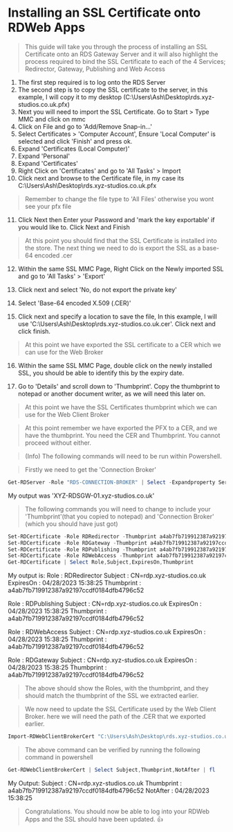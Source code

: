 # Installing an SSL Certificate onto RDWeb Apps
> This guide will take you through the process of installing an SSL Certificate onto an RDS Gateway Server and it will also highlight the process required to bind the SSL Certificate to each of the 4 Services; Redirector, Gateway, Publishing and Web Access

1. The first step required is to log onto the RDS Server
2. The second step is to copy the SSL certificate to the server, in this example, I will copy it to my desktop (C:\Users\Ash\Desktop\rds.xyz-studios.co.uk.pfx)
3. Next you will need to import the SSL Certificate. Go to Start > Type MMC and click on mmc
4. Click on File and go to 'Add/Remove Snap-in...'
5. Select Certificates > 'Computer Account', Ensure 'Local Computer' is selected and click 'Finish' and press ok.
6. Expand 'Certificates (Local Computer)'
7. Expand 'Personal'
8. Expand 'Certificates'
9. Right Click on 'Certificates' and go to 'All Tasks' > Import
10. Click next and browse to the Certificate file, in my case its C:\Users\Ash\Desktop\rds.xyz-studios.co.uk.pfx
> Remember to change the file type to 'All Files' otherwise you wont see your pfx file
11. Click Next then Enter your Password and 'mark the key exportable' if you would like to. Click Next and Finish

> At this point you should find that the SSL Certificate is installed into the store. The next thing we need to do is export the SSL as a base-64 encoded .cer 

12. Within the same SSL MMC Page, Right Click on the Newly imported SSL and go to 'All Tasks' > 'Export'

13. Click next and select 'No, do not export the private key'

14. Select 'Base-64 encoded X.509 (.CER)'

15. Click next and specify a location to save the file, In this example, I will use 'C:\Users\Ash\Desktop\rds.xyz-studios.co.uk.cer'. Click next and click finish.

>At this point we have exported the SSL certificate to a CER which we can use for the Web Broker 

16. Within the same SSL MMC Page, double click on the newly installed SSL, you should be able to identify this by the expiry date.

17. Go to 'Details' and scroll down to 'Thumbprint'. Copy the thumbprint to notepad or another document writer, as we will need this later on. 

>At this point we have the SSL Certificates thumbprint which we can use for the Web Client Broker 

> At this point remember we have exported the PFX to a CER, and we have the thumbprint. You need the CER and Thumbprint. You cannot proceed without either. 

> (Info) The following commands will need to be run within Powershell.

>Firstly we need to get the 'Connection Broker'

```Powershell
Get-RDServer -Role "RDS-CONNECTION-BROKER" | Select -Expandproperty Server 
```
My output was 'XYZ-RDSGW-01.xyz-studios.co.uk'

>The following commands you will need to change to include your 'Thumbprint'(that you copied to notepad) and 'Connection Broker' (which you should have just got)

```Powershell
Set-RDCertificate -Role RDRedirector -Thumbprint a4ab7fb719912387a92197ccdf0184dfb4796c52 -ConnectionBroker "XYZ-RDSGW-01.xyz-studios.co.uk"
Set-RDCertificate -Role RDGateway -Thumbprint a4ab7fb719912387a92197ccdf0184dfb4796c52 -ConnectionBroker "XYZ-RDSGW-01.xyz-studios.co.uk"
Set-RDCertificate -Role RDPublishing -Thumbprint a4ab7fb719912387a92197ccdf0184dfb4796c52 -ConnectionBroker "XYZ-RDSGW-01.xyz-studios.co.uk"
Set-RDCertificate -Role RDWebAccess -Thumbprint a4ab7fb719912387a92197ccdf0184dfb4796c52 -ConnectionBroker "XYZ-RDSGW-01.xyz-studios.co.uk"
Get-RDCertificate | Select Role,Subject,ExpiresOn,Thumbprint
```
My output is:
Role       : RDRedirector
Subject    : CN=rdp.xyz-studios.co.uk
ExpiresOn  : 04/28/2023 15:38:25
Thumbprint : a4ab7fb719912387a92197ccdf0184dfb4796c52

Role       : RDPublishing
Subject    : CN=rdp.xyz-studios.co.uk
ExpiresOn  : 04/28/2023 15:38:25
Thumbprint : a4ab7fb719912387a92197ccdf0184dfb4796c52

Role       : RDWebAccess
Subject    : CN=rdp.xyz-studios.co.uk
ExpiresOn  : 04/28/2023 15:38:25
Thumbprint : a4ab7fb719912387a92197ccdf0184dfb4796c52

Role       : RDGateway
Subject    : CN=rdp.xyz-studios.co.uk
ExpiresOn  : 04/28/2023 15:38:25
Thumbprint : a4ab7fb719912387a92197ccdf0184dfb4796c52

>The above should show the Roles, with the thumbprint, and they should match the thumbprint of the SSL we extracted earlier. 

>We now need to update the SSL Certificate used by the Web Client Broker. here we will need the path of the .CER that we exported earlier.

```Powershell
Import-RDWebClientBrokerCert "C:\Users\Ash\Desktop\rds.xyz-studios.co.uk.cer"
```

>The above command can be verified by running the following command in powershell

```Powershell
Get-RDWebClientBrokerCert | Select Subject,Thumbprint,NotAfter | fl
```
My Output: 
Subject    : CN=rdp.xyz-studios.co.uk
Thumbprint : a4ab7fb719912387a92197ccdf0184dfb4796c52
NotAfter   : 04/28/2023 15:38:25

>Congratulations. You should now be able to log into your RDWeb Apps and the SSL should have been updated. :thumbsup:
